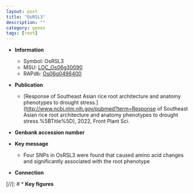 ```yaml
---
layout: post
title: "OsRSL3"
description: ""
category: genes
tags: [root]
---
```


* **Information**  
    + Symbol: OsRSL3  
    + MSU: [LOC_Os06g30090](http://rice.uga.edu/cgi-bin/ORF_infopage.cgi?orf=LOC_Os06g30090)  
    + RAPdb: [Os06g0496400](http://rapdb.dna.affrc.go.jp/viewer/gbrowse_details/irgsp1?name=Os06g0496400)  

* **Publication**  
    + [Response of Southeast Asian rice root architecture and anatomy phenotypes to drought stress.](http://www.ncbi.nlm.nih.gov/pubmed?term=Response of Southeast Asian rice root architecture and anatomy phenotypes to drought stress.%5BTitle%5D), 2022, Front Plant Sci.

* **Genbank accession number**  

* **Key message**  
    + Four SNPs in OsRSL3 were found that caused amino acid changes and significantly associated with the root phenotype

* **Connection**  

[//]: # * **Key figures**  


